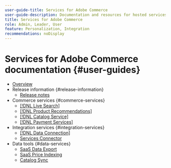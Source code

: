 ```yaml
---
user-guide-title: Services for Adobe Commerce
user-guide-description: Documentation and resources for hosted services that provide extended capabilities to Adobe Commerce and Magento Open Source.
title: Services for Adobe Commerce
role: Admin, Leader, User
feature: Personalization, Integration
recommendations: noDisplay
---
```

# Services for Adobe Commerce documentation {#user-guides}

- [Overview](home.md)
- Release information {#release-information}
   - [Release notes](/help/landing/release-notes-all.md)
- Commerce services {#commerce-services}
   - [[!DNL Live Search]](https://experienceleague.adobe.com/en/docs/commerce-merchant-services/live-search/overview)
   - [[!DNL Product Recommendations]](https://experienceleague.adobe.com/en/docs/commerce-merchant-services/product-recommendations/guide-overview)
   - [[!DNL Catalog Service]](https://experienceleague.adobe.com/en/docs/commerce-merchant-services/catalog-service/guide-overview)
   - [[!DNL Payment Services]](https://experienceleague.adobe.com/en/docs/commerce-merchant-services/payment-services/guide-overview)
- Integration services {#integration-services}
   - [[!DNL Data Connection]](https://experienceleague.adobe.com/en/docs/commerce-merchant-services/data-connection/overview)
   - [Services Connector](/help/landing/saas.md)
- Data tools {#data-services}
   - [SaaS Data Export](https://experienceleague.adobe.com/en/docs/commerce-merchant-services/saas-data-export/overview)
   - [SaaS Price Indexing](https://experienceleague.adobe.com/en/docs/commerce-merchant-services/price-indexer/price-indexing)
   - [Catalog Sync](/help/landing/catalog-sync.md)





